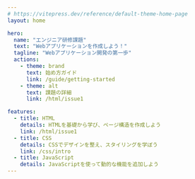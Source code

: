 ```yaml
---
# https://vitepress.dev/reference/default-theme-home-page
layout: home

hero:
  name: "エンジニア研修課題"
  text: "Webアプリケーションを作成しよう！"
  tagline: "Webアプリケーション開発の第一歩"
  actions:
    - theme: brand
      text: 始め方ガイド
      link: /guide/getting-started
    - theme: alt
      text: 課題の詳細
      link: /html/issue1

features:
  - title: HTML
    details: HTMLを基礎から学び、ページ構造を作成しよう
    link: /html/issue1
  - title: CSS
    details: CSSでデザインを整え、スタイリングを学ぼう
    link: /css/intro
  - title: JavaScript
    details: JavaScriptを使って動的な機能を追加しよう
---
```


